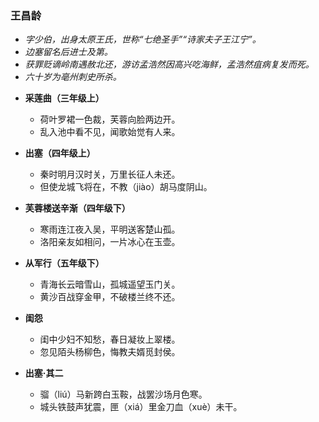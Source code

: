 ### 王昌龄
- _字少伯，出身太原王氏，世称“七绝圣手”“诗家夫子王江宁”。_
- _边塞留名后进士及第。_
- _获罪贬谪岭南遇赦北还，游访孟浩然因高兴吃海鲜，孟浩然疽病复发而死。_
- _六十岁为亳州刺史所杀。_

* **采莲曲（三年级上）**
  * 荷叶罗裙一色裁，芙蓉向脸两边开。
  * 乱入池中看不见，闻歌始觉有人来。

* **出塞（四年级上）**
  * 秦时明月汉时关，万里长征人未还。
  * 但使龙城飞将在，不教（jiào）胡马度阴山。

* **芙蓉楼送辛渐（四年级下）**
  * 寒雨连江夜入吴，平明送客楚山孤。
  * 洛阳亲友如相问，一片冰心在玉壶。

* **从军行（五年级下）**
  * 青海长云暗雪山，孤城遥望玉门关。
  * 黄沙百战穿金甲，不破楼兰终不还。

* **闺怨**
  * 闺中少妇不知愁，春日凝妆上翠楼。
  * 忽见陌头杨柳色，悔教夫婿觅封侯。

* **出塞·其二**
  * 骝（liú）马新跨白玉鞍，战罢沙场月色寒。
  * 城头铁鼓声犹震，匣（xiá）里金刀血（xuè）未干。

